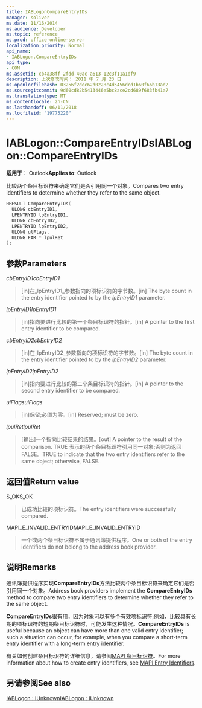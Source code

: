 ```yaml
---
title: IABLogonCompareEntryIDs
manager: soliver
ms.date: 11/16/2014
ms.audience: Developer
ms.topic: reference
ms.prod: office-online-server
localization_priority: Normal
api_name:
- IABLogon.CompareEntryIDs
api_type:
- COM
ms.assetid: cb4a38ff-2fdd-40ac-a613-12c3f11a1df9
description: 上次修改时间： 2011 年 7 月 23 日
ms.openlocfilehash: 03256f2dec62d0228c4d5456dcd1b60f66b13ad2
ms.sourcegitcommit: 9d60cd82b5413446e5bc8ace2cd689f683fb41a7
ms.translationtype: MT
ms.contentlocale: zh-CN
ms.lasthandoff: 06/11/2018
ms.locfileid: "19775220"
---
```

# <a name="iablogoncompareentryids"></a><span data-ttu-id="68ce8-103">IABLogon::CompareEntryIDs</span><span class="sxs-lookup"><span data-stu-id="68ce8-103">IABLogon::CompareEntryIDs</span></span>

  
  
<span data-ttu-id="68ce8-104">**适用于**： Outlook</span><span class="sxs-lookup"><span data-stu-id="68ce8-104">**Applies to**: Outlook</span></span> 
  
<span data-ttu-id="68ce8-105">比较两个条目标识符来确定它们是否引用同一个对象。</span><span class="sxs-lookup"><span data-stu-id="68ce8-105">Compares two entry identifiers to determine whether they refer to the same object.</span></span>
  
```cpp
HRESULT CompareEntryIDs(
  ULONG cbEntryID1,
  LPENTRYID lpEntryID1,
  ULONG cbEntryID2,
  LPENTRYID lpEntryID2,
  ULONG ulFlags,
  ULONG FAR * lpulRet
);
```

## <a name="parameters"></a><span data-ttu-id="68ce8-106">参数</span><span class="sxs-lookup"><span data-stu-id="68ce8-106">Parameters</span></span>

 <span data-ttu-id="68ce8-107">_cbEntryID1_</span><span class="sxs-lookup"><span data-stu-id="68ce8-107">_cbEntryID1_</span></span>
  
> <span data-ttu-id="68ce8-108">[in]在_lpEntryID1_参数指向的项标识符的字节数。</span><span class="sxs-lookup"><span data-stu-id="68ce8-108">[in] The byte count in the entry identifier pointed to by the  _lpEntryID1_ parameter.</span></span> 
    
 <span data-ttu-id="68ce8-109">_lpEntryID1_</span><span class="sxs-lookup"><span data-stu-id="68ce8-109">_lpEntryID1_</span></span>
  
> <span data-ttu-id="68ce8-110">[in]指向要进行比较的第一个条目标识符的指针。</span><span class="sxs-lookup"><span data-stu-id="68ce8-110">[in] A pointer to the first entry identifier to be compared.</span></span>
    
 <span data-ttu-id="68ce8-111">_cbEntryID2_</span><span class="sxs-lookup"><span data-stu-id="68ce8-111">_cbEntryID2_</span></span>
  
> <span data-ttu-id="68ce8-112">[in]在_lpEntryID2_参数指向的项标识符的字节数。</span><span class="sxs-lookup"><span data-stu-id="68ce8-112">[in] The byte count in the entry identifier pointed to by the  _lpEntryID2_ parameter.</span></span> 
    
 <span data-ttu-id="68ce8-113">_lpEntryID2_</span><span class="sxs-lookup"><span data-stu-id="68ce8-113">_lpEntryID2_</span></span>
  
> <span data-ttu-id="68ce8-114">[in]指向要进行比较的第二个条目标识符的指针。</span><span class="sxs-lookup"><span data-stu-id="68ce8-114">[in] A pointer to the second entry identifier to be compared.</span></span>
    
 <span data-ttu-id="68ce8-115">_ulFlags_</span><span class="sxs-lookup"><span data-stu-id="68ce8-115">_ulFlags_</span></span>
  
> <span data-ttu-id="68ce8-116">[in]保留;必须为零。</span><span class="sxs-lookup"><span data-stu-id="68ce8-116">[in] Reserved; must be zero.</span></span>
    
 <span data-ttu-id="68ce8-117">_lpulRet_</span><span class="sxs-lookup"><span data-stu-id="68ce8-117">_lpulRet_</span></span>
  
> <span data-ttu-id="68ce8-118">[输出]一个指向比较结果的结果。</span><span class="sxs-lookup"><span data-stu-id="68ce8-118">[out] A pointer to the result of the comparison.</span></span> <span data-ttu-id="68ce8-119">TRUE 表示的两个条目标识符引用同一对象;否则为返回 FALSE。</span><span class="sxs-lookup"><span data-stu-id="68ce8-119">TRUE to indicate that the two entry identifiers refer to the same object; otherwise, FALSE.</span></span>
    
## <a name="return-value"></a><span data-ttu-id="68ce8-120">返回值</span><span class="sxs-lookup"><span data-stu-id="68ce8-120">Return value</span></span>

<span data-ttu-id="68ce8-121">S_OK</span><span class="sxs-lookup"><span data-stu-id="68ce8-121">S_OK</span></span> 
  
> <span data-ttu-id="68ce8-122">已成功比较的项标识符。</span><span class="sxs-lookup"><span data-stu-id="68ce8-122">The entry identifiers were successfully compared.</span></span>
    
<span data-ttu-id="68ce8-123">MAPI_E_INVALID_ENTRYID</span><span class="sxs-lookup"><span data-stu-id="68ce8-123">MAPI_E_INVALID_ENTRYID</span></span> 
  
> <span data-ttu-id="68ce8-124">一个或两个条目标识符不属于通讯簿提供程序。</span><span class="sxs-lookup"><span data-stu-id="68ce8-124">One or both of the entry identifiers do not belong to the address book provider.</span></span>
    
## <a name="remarks"></a><span data-ttu-id="68ce8-125">说明</span><span class="sxs-lookup"><span data-stu-id="68ce8-125">Remarks</span></span>

<span data-ttu-id="68ce8-126">通讯簿提供程序实现**CompareEntryIDs**方法比较两个条目标识符来确定它们是否引用同一个对象。</span><span class="sxs-lookup"><span data-stu-id="68ce8-126">Address book providers implement the **CompareEntryIDs** method to compare two entry identifiers to determine whether they refer to the same object.</span></span> 
  
 <span data-ttu-id="68ce8-127">**CompareEntryIDs**很有用，因为对象可以有多个有效项标识符;例如，比较具有长期的项标识符的短期条目标识符时，可能发生这种情况。</span><span class="sxs-lookup"><span data-stu-id="68ce8-127">**CompareEntryIDs** is useful because an object can have more than one valid entry identifier; such a situation can occur, for example, when you compare a short-term entry identifier with a long-term entry identifier.</span></span> 
  
<span data-ttu-id="68ce8-128">有关如何创建条目标识符的详细信息，请参阅[MAPI 条目标识符](mapi-entry-identifiers.md)。</span><span class="sxs-lookup"><span data-stu-id="68ce8-128">For more information about how to create entry identifiers, see [MAPI Entry Identifiers](mapi-entry-identifiers.md).</span></span>
  
## <a name="see-also"></a><span data-ttu-id="68ce8-129">另请参阅</span><span class="sxs-lookup"><span data-stu-id="68ce8-129">See also</span></span>



[<span data-ttu-id="68ce8-130">IABLogon : IUnknown</span><span class="sxs-lookup"><span data-stu-id="68ce8-130">IABLogon : IUnknown</span></span>](iablogoniunknown.md)

